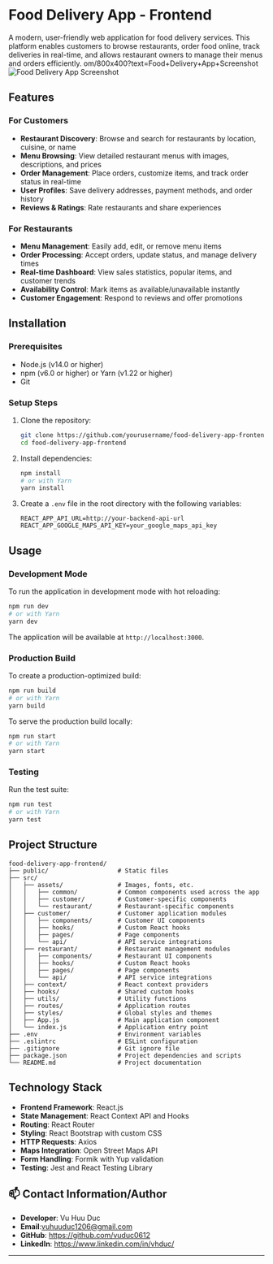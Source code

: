 # Food Delivery App - Frontend

A modern, user-friendly web application for food delivery services. This platform enables customers to browse restaurants, order food online, track deliveries in real-time, and allows restaurant owners to manage their menus and orders efficiently.
om/800x400?text=Food+Delivery+App+Screenshot
![Food Delivery App Screenshot](https://res.cloudinary.com/dyzx3woh4/image/upload/v1745229186/login_rrlf1u.png)

## Features

### For Customers
- **Restaurant Discovery**: Browse and search for restaurants by location, cuisine, or name
- **Menu Browsing**: View detailed restaurant menus with images, descriptions, and prices
- **Order Management**: Place orders, customize items, and track order status in real-time
- **User Profiles**: Save delivery addresses, payment methods, and order history
- **Reviews & Ratings**: Rate restaurants and share experiences

### For Restaurants
- **Menu Management**: Easily add, edit, or remove menu items
- **Order Processing**: Accept orders, update status, and manage delivery times
- **Real-time Dashboard**: View sales statistics, popular items, and customer trends
- **Availability Control**: Mark items as available/unavailable instantly
- **Customer Engagement**: Respond to reviews and offer promotions

## Installation

### Prerequisites
- Node.js (v14.0 or higher)
- npm (v6.0 or higher) or Yarn (v1.22 or higher)
- Git

### Setup Steps
1. Clone the repository:
   ```bash
   git clone https://github.com/yourusername/food-delivery-app-frontend.git
   cd food-delivery-app-frontend
   ```

2. Install dependencies:
   ```bash
   npm install
   # or with Yarn
   yarn install
   ```

3. Create a `.env` file in the root directory with the following variables:
   ```
   REACT_APP_API_URL=http://your-backend-api-url
   REACT_APP_GOOGLE_MAPS_API_KEY=your_google_maps_api_key
   ```

## Usage

### Development Mode
To run the application in development mode with hot reloading:

```bash
npm run dev
# or with Yarn
yarn dev
```

The application will be available at `http://localhost:3000`.

### Production Build
To create a production-optimized build:

```bash
npm run build
# or with Yarn
yarn build
```

To serve the production build locally:

```bash
npm run start
# or with Yarn
yarn start
```

### Testing
Run the test suite:

```bash
npm run test
# or with Yarn
yarn test
```

## Project Structure

```
food-delivery-app-frontend/
├── public/                   # Static files
├── src/
│   ├── assets/               # Images, fonts, etc.
│   │   ├── common/           # Common components used across the app
│   │   ├── customer/         # Customer-specific components
│   │   └── restaurant/       # Restaurant-specific components
│   ├── customer/             # Customer application modules
│   │   ├── components/       # Customer UI components
│   │   ├── hooks/            # Custom React hooks
│   │   ├── pages/            # Page components
│   │   └── api/              # API service integrations
│   ├── restaurant/           # Restaurant management modules
│   │   ├── components/       # Restaurant UI components
│   │   ├── hooks/            # Custom React hooks
│   │   ├── pages/            # Page components
│   │   └── api/              # API service integrations
│   ├── context/              # React context providers
│   ├── hooks/                # Shared custom hooks
│   ├── utils/                # Utility functions
│   ├── routes/               # Application routes
│   ├── styles/               # Global styles and themes
│   ├── App.js                # Main application component
│   └── index.js              # Application entry point
├── .env                      # Environment variables
├── .eslintrc                 # ESLint configuration
├── .gitignore                # Git ignore file
├── package.json              # Project dependencies and scripts
└── README.md                 # Project documentation
```

## Technology Stack

- **Frontend Framework**: React.js
- **State Management**: React Context API and Hooks
- **Routing**: React Router
- **Styling**: React Bootstrap with custom CSS
- **HTTP Requests**: Axios
- **Maps Integration**: Open Street Maps API
- **Form Handling**: Formik with Yup validation
- **Testing**: Jest and React Testing Library


## 📫 Contact Information/Author

- **Developer**: Vu Huu Duc
- **Email**:vuhuuduc1206@gmail.com
- **GitHub**: https://github.com/vuduc0612
- **LinkedIn**: https://www.linkedin.com/in/vhduc/

---



